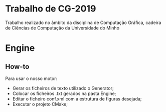 # Trabalho de CG-2019

Trabalho realizado no âmbito da disciplina de Computação Gráfica, cadeira de Ciências de Computação da Universidade do Minho


# Engine

## How-to
Para usar o nosso motor:

 - Gerar os ficheiros de texto utilizado o Generator;
 - Colocar os ficheiros .txt gerados na pasta Engine;
 - Editar o ficheiro conf.xml com a estrutura de figuras desejada;
 - Executar o projeto CMake;
